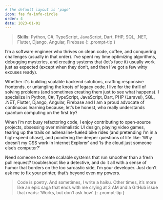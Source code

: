 ```yaml
---
# the default layout is 'page'
icon: fas fa-info-circle
order: 4
date: 2023-01-01
---
```


> **Skills**: Python, C#, TypeScript, JavaScript, Dart, PHP, SQL, .NET, Flutter, Django, Angular, Firebase
{: .prompt-tip }


I’m a software engineer who thrives on clean code, coffee, and conquering challenges (usually in that order). I’ve spent my time optimizing algorithms, debugging mysteries, and creating systems that (let’s face it) usually work just as expected (except when they don’t, and then I’ve got a few witty excuses ready).

Whether it's building scalable backend solutions, crafting responsive frontends, or untangling the knots of legacy code, I live for the thrill of solving problems (and sometimes creating them just to see what happens). I specialize in Python, C#, TypeScript, JavaScript, Dart, PHP (Laravel), SQL, .NET, Flutter, Django, Angular, Firebase and I am a proud advocate of continuous learning because, let’s be honest, who really understands quantum computing on the first try?

When I’m not busy refactoring code, I enjoy contributing to open-source projects, obsessing over minimalistic UI design, playing video games, tearing up the trails on adrenaline-fueled bike rides (and pretending I’m in a high-speed chase), and pondering the deeper questions of life like: ‘Why doesn’t my CSS work in Internet Explorer’ and ‘Is the cloud just someone else’s computer?’

Need someone to create scalable systems that run smoother than a fresh pull request? troubleshoot like a detective, and do it all with a sense of humor that borders on the too sarcastic side, I’m your developer. Just don’t ask me to fix your printer, that’s beyond even my powers.

> Code is poetry. And sometimes, I write a haiku. Other times, it’s more like an epic saga that ends with me crying at 3 AM and a GitHub issue that reads: ‘Works, but don’t ask how'
{: .prompt-tip }
